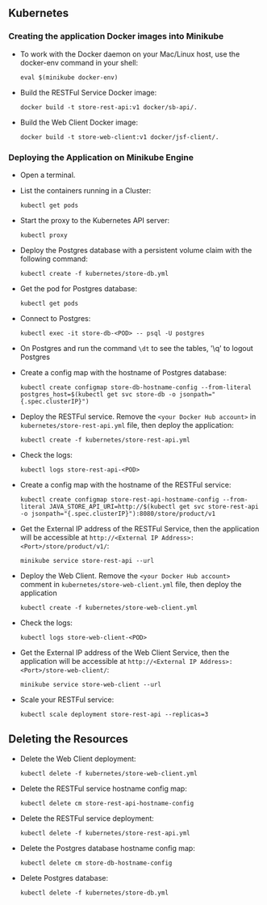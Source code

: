 ## Kubernetes

### Creating the application Docker images into Minikube

* To work with the Docker daemon on your Mac/Linux host, use the docker-env command in your shell:
	```
	eval $(minikube docker-env)
	```

* Build the RESTFul Service Docker image:
   ```
   docker build -t store-rest-api:v1 docker/sb-api/.
   ```
   
* Build the Web Client Docker image:
   ```
   docker build -t store-web-client:v1 docker/jsf-client/.
   ```   
   	
### Deploying the Application on Minikube Engine
  
* Open a terminal. 

* List the containers running in a Cluster:
   ```
   kubectl get pods
   ```
   
* Start the proxy to the Kubernetes API server:
   ```
   kubectl proxy
   ```
* Deploy the Postgres database with a persistent volume claim with the following command:
   ```
   kubectl create -f kubernetes/store-db.yml
   ```

* Get the pod for Postgres database:
   ```
   kubectl get pods
   ```
   
* Connect to Postgres:
   ```
   kubectl exec -it store-db-<POD> -- psql -U postgres
   ```

* On Postgres and run the command `\dt` to see the tables, '\q' to logout Postgres
  
   
* Create a config map with the hostname of Postgres database:
   ```
   kubectl create configmap store-db-hostname-config --from-literal postgres_host=$(kubectl get svc store-db -o jsonpath="{.spec.clusterIP}")
   ``` 

* Deploy the RESTFul service. Remove the `<your Docker Hub account>` in `kubernetes/store-rest-api.yml` file, then deploy the application:

   ```
   kubectl create -f kubernetes/store-rest-api.yml
   ```

* Check the logs:
   ```
   kubectl logs store-rest-api-<POD>
   ```
   
* Create a config map with the hostname of the RESTFul service:
   ```
   kubectl create configmap store-rest-api-hostname-config --from-literal JAVA_STORE_API_URI=http://$(kubectl get svc store-rest-api -o jsonpath="{.spec.clusterIP}"):8080/store/product/v1
   ```
   
* Get the External IP address of the RESTFul Service, then the application will be accessible at `http://<External IP Address>:<Port>/store/product/v1/`:
   ```
   minikube service store-rest-api --url
   ```
   
* Deploy the Web Client.  Remove the `<your Docker Hub account>` comment in `kubernetes/store-web-client.yml` file, then deploy the application
   ```
   kubectl create -f kubernetes/store-web-client.yml
   ```

* Check the logs:
   ```
   kubectl logs store-web-client-<POD>
   ```
   
* Get the External IP address of the Web Client Service, then the application will be accessible at `http://<External IP Address>:<Port>/store-web-client/`:
   ```
   minikube service store-web-client --url
   ```

* Scale your RESTFul service:
   ```
   kubectl scale deployment store-rest-api --replicas=3
   ```
      
## Deleting the Resources


* Delete the Web Client deployment:
   ```
   kubectl delete -f kubernetes/store-web-client.yml
   ```

* Delete the RESTFul service hostname config map:
   ```
   kubectl delete cm store-rest-api-hostname-config
   ```

* Delete the RESTFul service deployment:
   ```
   kubectl delete -f kubernetes/store-rest-api.yml
   ```

* Delete the Postgres database hostname config map:
   ```
   kubectl delete cm store-db-hostname-config
   ```

* Delete Postgres database:
   ```
   kubectl delete -f kubernetes/store-db.yml
   ```